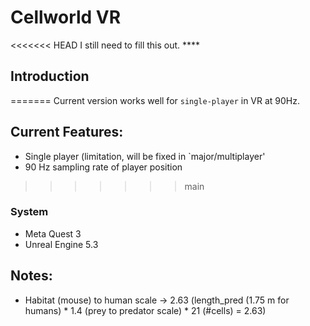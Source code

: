 
# Cellworld VR

<<<<<<< HEAD
I still need to fill this out. ****

## Introduction 
=======
Current version works well for `single-player` in VR at 90Hz. 

## Current Features: 
- Single player (limitation, will be fixed in `major/multiplayer'
- 90 Hz sampling rate of player position
>>>>>>> main

### System 

- Meta Quest 3 
- Unreal Engine 5.3

## Notes: 

- Habitat (mouse) to human scale -> 2.63 (length_pred (1.75 m for humans) * 1.4 (prey to predator scale) * 21 (#cells) = 2.63) 

